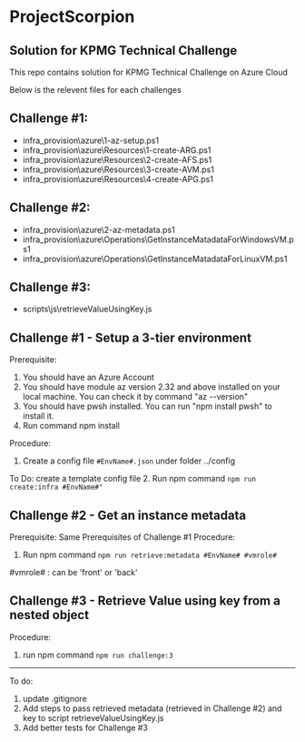 # ProjectScorpion
##  Solution for KPMG Technical Challenge 
This repo contains solution for KPMG Technical Challenge on Azure Cloud

Below is the relevent files for each challenges

## Challenge #1: 
- infra_provision\azure\1-az-setup.ps1
- infra_provision\azure\Resources\1-create-ARG.ps1
- infra_provision\azure\Resources\2-create-AFS.ps1
- infra_provision\azure\Resources\3-create-AVM.ps1
- infra_provision\azure\Resources\4-create-APG.ps1

## Challenge #2:
- infra_provision\azure\2-az-metadata.ps1
- infra_provision\azure\Operations\GetInstanceMatadataForWindowsVM.ps1
- infra_provision\azure\Operations\GetInstanceMatadataForLinuxVM.ps1 

## Challenge #3:
- scripts\js\retrieveValueUsingKey.js

## Challenge #1 - Setup a 3-tier environment

Prerequisite:
1. You should have an Azure Account
2. You should have module az version 2.32 and above installed on your local machine. You can check it by command "az --version"
3. You should have pwsh installed. You can run "npm install pwsh" to install it.
4. Run command npm install

Procedure: 
1. Create a config file `#EnvName#.json` under folder ../config

 To Do: create a template config file
2. Run npm command ```npm run create:infra #EnvName#" ```


## Challenge #2 - Get an instance metadata
Prerequisite:
Same Prerequisites of Challenge #1
Procedure:
1. Run npm command ```npm run retrieve:metadata #EnvName# #vmrole#```

#vmrole# : can be 'front' or 'back'

## Challenge #3 - Retrieve Value using key from a nested object

Procedure: 
1. run npm command ```npm run challenge:3```

-------------------------------------------------------------------------------------------------------------------------------------

To do:
1. update .gitignore
2. Add steps to pass retrieved metadata (retrieved in Challenge #2) and key to script retrieveValueUsingKey.js
3. Add better tests for Challenge #3
